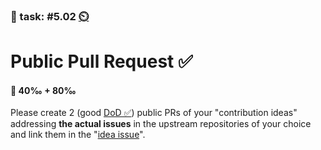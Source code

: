 ### 💪 task: #5.02 [⏲️](https://youtu.be/h1uaTOmvZbA)

# Public Pull Request ✅

#### 🏅 40‰ + 80‰

Please create 2 (good [DoD ✅](https://openpracticelibrary.com/practice/definition-of-done/)) public PRs of your "contribution ideas" addressing **the actual issues** in the upstream repositories of your choice and link them in the "[idea issue](https://github.com/digital-sustainability/module-eoss-hs24-sandbox/issues/79)".

